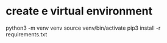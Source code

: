 # create e virtual environment
python3 -m venv venv
source venv/bin/activate
pip3 install -r requirements.txt